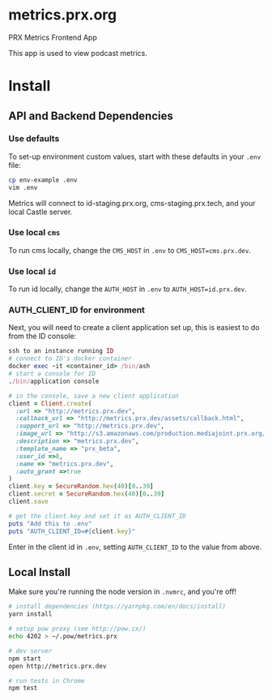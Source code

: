 # metrics.prx.org
PRX Metrics Frontend App

This app is used to view podcast metrics.

# Install

## API and Backend Dependencies

### Use defaults
To set-up environment custom values, start with these defaults in your `.env` file:
``` sh
cp env-example .env
vim .env
```
Metrics will connect to id-staging.prx.org, cms-staging.prx.tech, and your local Castle server.

### Use local `cms`
To run cms locally, change the `CMS_HOST` in `.env` to `CMS_HOST=cms.prx.dev`.

###  Use local `id`
To run id locally, change the `AUTH_HOST` in `.env` to `AUTH_HOST=id.prx.dev`.

### AUTH_CLIENT_ID for environment
Next, you will need to create a client application set up, this is easiest to do from the ID console:
``` ruby
ssh to an instance running ID
# connect to ID's docker container
docker exec -it <container_id> /bin/ash
# start a console for ID
./bin/application console

# in the console, save a new client application
client = Client.create(
  :url => "http://metrics.prx.dev",
  :callback_url => "http://metrics.prx.dev/assets/callback.html",
  :support_url => "http://metrics.prx.dev",
  :image_url => "http://s3.amazonaws.com/production.mediajoint.prx.org/public/comatose_files/4625/prx-logo_large.png",
  :description => "metrics.prx.dev",
  :template_name => "prx_beta",
  :user_id =>8,
  :name => "metrics.prx.dev",
  :auto_grant =>true
)
client.key = SecureRandom.hex(40)[0..39]
client.secret = SecureRandom.hex(40)[0..39]
client.save

# get the client.key and set it as AUTH_CLIENT_ID
puts "Add this to .env"
puts "AUTH_CLIENT_ID=#{client.key}"
```

Enter in the client id in `.env`, setting `AUTH_CLIENT_ID` to the value from above.

## Local Install

Make sure you're running the node version in `.nvmrc`, and you're off!

``` sh
# install dependencies (https://yarnpkg.com/en/docs/install)
yarn install

# setup pow proxy (see http://pow.cx/)
echo 4202 > ~/.pow/metrics.prx

# dev server
npm start
open http://metrics.prx.dev

# run tests in Chrome
npm test
```
